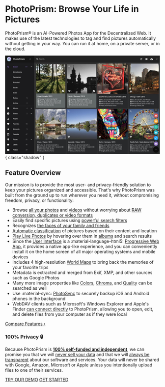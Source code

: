 # PhotoPrism: Browse Your Life in Pictures

PhotoPrism® is an AI-Powered Photos App for the Decentralized Web. It makes use of the latest technologies to tag and find pictures automatically without getting in your way. You can run it at home, on a private server, or in the cloud.

![Screenshot](img/preview.jpg){ class="shadow" }

## Feature Overview

Our mission is to provide the most user- and privacy-friendly solution to keep your pictures organized and accessible. That's why PhotoPrism was built from the ground up to run wherever you need it, without compromising freedom, privacy, or functionality:

* Browse [all your photos](https://docs.photoprism.app/user-guide/organize/browse/) and [videos](https://try.photoprism.app/library/videos) without worrying about [RAW conversion, duplicates or video formats](https://docs.photoprism.app/user-guide/settings/library/)
* Easily find specific pictures using [powerful search filters](https://try.photoprism.app/library/browse?view=cards&q=flower%20color%3Ared)
* Recognizes [the faces of your family and friends](https://try.photoprism.app/library/people)
* [Automatic classification](https://try.photoprism.app/library/labels) of pictures based on their content and location 
* [Play Live Photos](https://try.photoprism.app/library/browse?view=cards&q=type%3Alive) by hovering over them in [albums](https://try.photoprism.app/library/albums) and search results
* Since the [User Interface](https://try.photoprism.app/) is a :material-language-html5: [Progressive Web App](https://developer.mozilla.org/en-US/docs/Web/Progressive_web_apps),
  it provides a native app-like experience, and you can conveniently install it on the home screen of all major operating systems and mobile devices
* Includes 4 high-resolution [World Maps](https://try.photoprism.app/library/places) to bring back the memories of your favorite trips
* Metadata is extracted and merged from Exif, XMP, and other sources such as Google Photos
* Many more image properties like [Colors](https://try.photoprism.app/library/browse?view=cards&q=color:red), [Chroma](https://try.photoprism.app/library/browse?view=cards&q=mono%3Atrue), and [Quality](https://try.photoprism.app/library/review) can be searched as well
* Use :material-sync: [PhotoSync](https://link.photoprism.app/photosync) to securely backup iOS and Android phones in the background
* WebDAV clients such as Microsoft's Windows Explorer and Apple's Finder [can connect directly](https://docs.photoprism.app/user-guide/sync/webdav/) to PhotoPrism, allowing you to open, edit, and delete files from your computer as if they were local

[Compare Features ›](https://www.photoprism.app/editions#compare)

### 100% Privacy :lock:

Because PhotoPrism is [**100% self-funded and independent**](https://www.photoprism.app/membership), we can promise you that we will [never sell your data](https://www.photoprism.app/privacy) and that we will [always be transparent](https://www.photoprism.app/terms) about our software and services. Your data will never be shared with Google, Amazon, Microsoft or Apple unless you intentionally upload files to one of their services.

<p class="center-align action-buttons">
  <a class="action-button action-secondary" href="https://try.photoprism.app/" target="_blank">TRY OUR DEMO</a>
  <a class="action-button action-primary" href="getting-started/">GET STARTED</a>
</p>